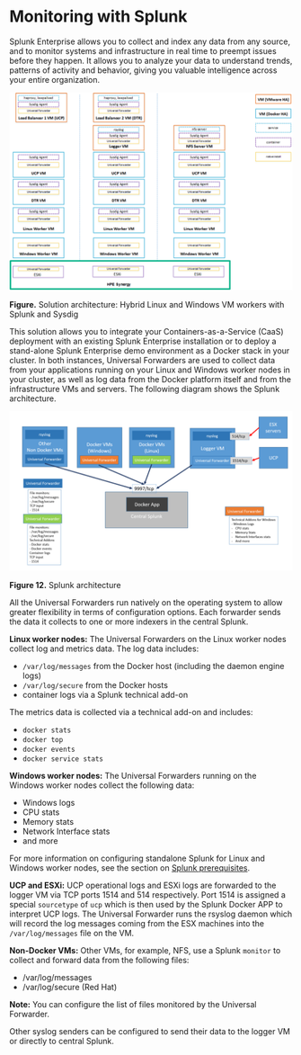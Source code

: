 # Monitoring with Splunk

Splunk Enterprise allows you to collect and index any data from any source, and to monitor systems and infrastructure in real time to preempt issues before they happen. It allows you to analyze your data to understand trends, patterns of activity and behavior, giving you valuable intelligence across your entire organization.

 ![ "Solution architecture: Hybrid Linux and Windows VM workers with Splunk and Sysdig"][media-synergy-ops-architecture-png] 

**Figure.** Solution architecture: Hybrid Linux and Windows VM workers with Splunk and Sysdig


This solution allows you to integrate your Containers-as-a-Service (CaaS) deployment with an existing Splunk Enterprise installation or to deploy a stand-alone Splunk Enterprise demo environment as a Docker stack in your cluster. In both instances, Universal Forwarders are used to collect data from your applications running on your Linux and Windows worker nodes in your cluster, as well as log data from the Docker platform itself and from the infrastructure VMs and servers. The following diagram shows the Splunk architecture.

 ![ "Splunk architecture"][media-splunk-architecture-png] 

**Figure 12.** Splunk architecture

All the Universal Forwarders run natively on the operating system to allow greater flexibility in terms of configuration options. Each forwarder sends the data it collects to one or more indexers in the central Splunk.

**Linux worker nodes:** The Universal Forwarders on the Linux worker nodes collect log and metrics data. The log data includes:

-   `/var/log/messages` from the Docker host (including the daemon engine logs)
-   `/var/log/secure` from the Docker hosts
-   container logs via a Splunk technical add-on

The metrics data is collected via a technical add-on and includes:

-   `docker stats`
-   `docker top`
-   `docker events`
-   `docker service stats`

**Windows worker nodes:** The Universal Forwarders running on the Windows worker nodes collect the following data:

-   Windows logs
-   CPU stats
-   Memory stats
-   Network Interface stats
-   and more

For more information on configuring standalone Splunk for Linux and Windows worker nodes, see the section on [Splunk prerequisites](#).

**UCP and ESXi:** UCP operational logs and ESXi logs are forwarded to the logger VM via TCP ports 1514 and 514 respectively. Port 1514 is assigned a special `sourcetype` of `ucp` which is then used by the Splunk Docker APP to interpret UCP logs. The Universal Forwarder runs the rsyslog daemon which will record the log messages coming from the ESX machines into the `/var/log/messages` file on the VM.

**Non-Docker VMs:** Other VMs, for example, NFS, use a Splunk `monitor` to collect and forward data from the following files:

-   /var/log/messages
-   /var/log/secure (Red Hat)

**Note:** You can configure the list of files monitored by the Universal Forwarder.

Other syslog senders can be configured to send their data to the logger VM or directly to central Splunk.

[media-synergy-ops-architecture-png]:<../media/synergy-ops-architecture.png> "Figure. Solution architecture:  Hybrid Linux and Windows VM workers with Splunk and Sysdig"
[media-splunk-architecture-png]:<../media/splunk-architecture.png> "Figure 12. Splunk architecture"


